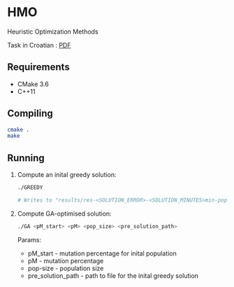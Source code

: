 # HMO

Heuristic Optimization Methods

Task in Croatian : [PDF](Task.pdf) 

## Requirements

- CMake 3.6
- C++11

## Compiling

```bash
cmake .
make
```

## Running

1. Compute an inital greedy solution:
    ```bash
    ./GREEDY
    
    # Writes to "results/res-<SOLUTION_ERROR>-<SOLUTION_MINUTES>min-popic";
    ``` 

2. Compute GA-optimised solution:
    ```bash
    ./GA <pM_start> <pM> <pop_size> <pre_solution_path>
    ```
    
    Params:
    - pM_start - mutation percentage for inital population
    - pM - mutation percentage
    - pop-size - population size
    - pre_solution_path - path to file for the inital greedy solution 
